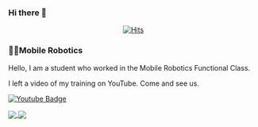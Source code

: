 ### Hi there 👋

<div align=center>
  
  [![Hits](https://hits.seeyoufarm.com/api/count/incr/badge.svg?url=https%3A%2F%2Fgithub.com%2Fruddms936&count_bg=%2379C83D&title_bg=%23555555&icon=&icon_color=%23E7E7E7&title=hits&edge_flat=false)](https://hits.seeyoufarm.com)
  
</div>

### 🐱‍🏍Mobile Robotics<br>

<p>
  Hello, I am a student who worked in the Mobile Robotics Functional Class.
</p>
<p>
  I left a video of my training on YouTube. Come and see us.
</p>

[![Youtube Badge](https://img.shields.io/badge/Youtube-ff0000?style=flat-square&logo=youtube&link=https://www.youtube.com/c/kyleschool)](https://www.youtube.com/channel/UCNILwGnpN6s7WAWZ8rV_pGw/videos?view_as=subscriber)

<a href="https://github.com/ruddms936">
  <img align="center" src="https://github-readme-stats.vercel.app/api?username=ruddms936" />
</a>
<a href="https://github.com/ruddms936">
  <img align="center" src="https://github-readme-stats.vercel.app/api/top-langs/?username=ruddms936" />
</a>

<!--
**ruddms936/ruddms936** is a ✨ _special_ ✨ repository because its `README.md` (this file) appears on your GitHub profile.

Here are some ideas to get you started:

- 🔭 I’m currently working on ...
- 🌱 I’m currently learning ...
- 👯 I’m looking to collaborate on ...
- 🤔 I’m looking for help with ...
- 💬 Ask me about ...
- 📫 How to reach me: ...
- 😄 Pronouns: ...
- ⚡ Fun fact: ...
-->
